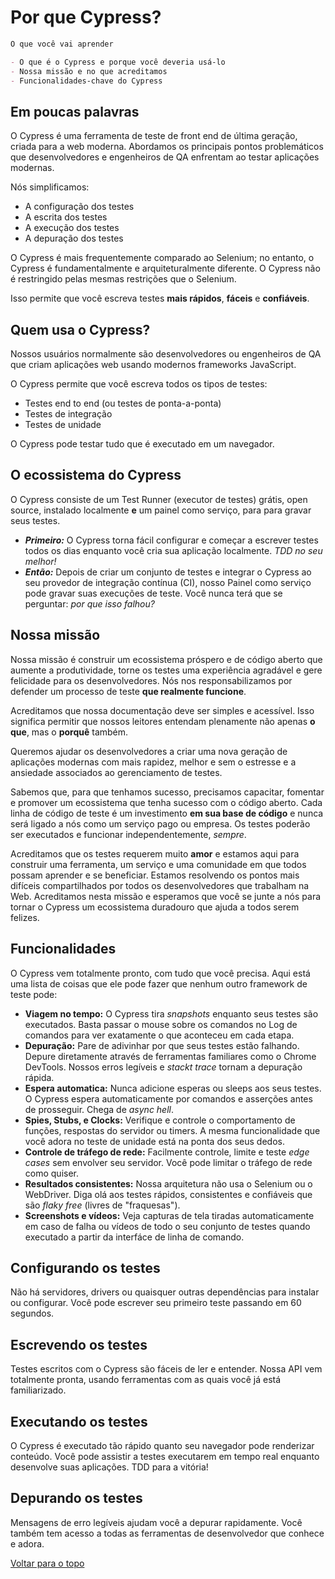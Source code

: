 # Por que Cypress?

```markdown
O que você vai aprender

- O que é o Cypress e porque você deveria usá-lo
- Nossa missão e no que acreditamos
- Funcionalidades-chave do Cypress
```

## Em poucas palavras

O Cypress é uma ferramenta de teste de front end de última geração, criada para
a web moderna. Abordamos os principais pontos problemáticos que desenvolvedores
e engenheiros de QA enfrentam ao testar aplicações modernas.

Nós simplificamos:

- A configuração dos testes
- A escrita dos testes
- A execução dos testes
- A depuração dos testes

O Cypress é mais frequentemente comparado ao Selenium; no entanto, o Cypress
é fundamentalmente e arquiteturalmente diferente. O Cypress não é restringido
pelas mesmas restrições que o Selenium.

Isso permite que você escreva testes **mais rápidos**, **fáceis**
e **confiáveis**.

## Quem usa o Cypress?

Nossos usuários normalmente são desenvolvedores ou engenheiros de QA que criam
aplicações web usando modernos frameworks JavaScript.

O Cypress permite que você escreva todos os tipos de testes:

- Testes end to end (ou testes de ponta-a-ponta)
- Testes de integração
- Testes de unidade

O Cypress pode testar tudo que é executado em um navegador.

## O ecossistema do Cypress

O Cypress consiste de um Test Runner (executor de testes) grátis, open source,
instalado localmente **e** um painel como serviço, para para gravar seus testes.

- ***Primeiro:*** O Cypress torna fácil configurar e começar a escrever testes
todos os dias enquanto você cria sua aplicação localmente. *TDD no seu melhor!*
- ***Então:*** Depois de criar um conjunto de testes e integrar o Cypress ao
seu provedor de integração contínua (CI), nosso Painel como serviço pode gravar
suas execuções de teste. 
Você nunca terá que se perguntar: *por que isso falhou?*

## Nossa missão

Nossa missão é construir um ecossistema próspero e de código aberto que aumente
a produtividade, torne os testes uma experiência agradável e gere felicidade
para os desenvolvedores. Nós nos responsabilizamos por defender um 
processo de teste **que realmente funcione**.

Acreditamos que nossa documentação deve ser simples e acessível. 
Isso significa permitir que nossos leitores entendam plenamente não apenas
**o que**, mas o **porquê** também.

Queremos ajudar os desenvolvedores a criar uma nova geração de aplicações 
modernas com mais rapidez, melhor e sem o estresse e a ansiedade associados
ao gerenciamento de testes.

Sabemos que, para que tenhamos sucesso, precisamos capacitar, fomentar e 
promover um ecossistema que tenha sucesso com o código aberto. Cada linha
de código de teste é um investimento **em sua base de código** e nunca será
ligado a nós como um serviço pago ou empresa. Os testes poderão ser executados
e funcionar independentemente, *sempre*.

Acreditamos que os testes requerem muito **amor** e estamos aqui para construir
uma ferramenta, um serviço e uma comunidade em que todos possam aprender e 
se beneficiar. Estamos resolvendo os pontos mais difíceis compartilhados 
por todos os desenvolvedores que trabalham na Web. Acreditamos nesta missão e 
esperamos que você se junte a nós para tornar o Cypress um ecossistema 
duradouro que ajuda a todos serem felizes.

## Funcionalidades

O Cypress vem totalmente pronto, com tudo que você precisa. Aqui está uma lista 
de coisas que ele pode fazer que nenhum outro framework de teste pode:

- **Viagem no tempo:** O Cypress tira *snapshots* enquanto seus testes 
são executados. Basta passar o mouse sobre os comandos no Log de comandos
para ver exatamente o que aconteceu em cada etapa.
- **Depuração:** Pare de adivinhar por que seus testes estão falhando. 
Depure diretamente através de ferramentas familiares como o Chrome DevTools. 
Nossos erros legíveis e *stackt trace* tornam a depuração rápida.
- **Espera automatica:** Nunca adicione esperas ou sleeps aos seus testes. 
O Cypress espera automaticamente por comandos e asserções antes de prosseguir. 
Chega de *async hell*.
- **Spies, Stubs, e Clocks:** Verifique e controle o comportamento de funções,
respostas do servidor ou timers. A mesma funcionalidade que você adora no teste
de unidade está na ponta dos seus dedos.
- **Controle de tráfego de rede:** Facilmente controle, limite e teste 
*edge cases* sem envolver seu servidor. Você pode limitar o tráfego de rede
como quiser.
- **Resultados consistentes:** Nossa arquitetura não usa o Selenium ou 
o WebDriver. Diga olá aos testes rápidos, consistentes e confiáveis que
são *flaky free* (livres de "fraquesas").
- **Screenshots e vídeos:** Veja capturas de tela tiradas automaticamente
em caso de falha ou vídeos de todo o seu conjunto de testes quando executado
a partir da interfáce de linha de comando.

## Configurando os testes

Não há servidores, drivers ou quaisquer outras dependências para instalar ou
configurar. Você pode escrever seu primeiro teste passando em 60 segundos.

## Escrevendo os testes

Testes escritos com o Cypress são fáceis de ler e entender. 
Nossa API vem totalmente pronta, usando ferramentas com as quais 
você já está familiarizado.

## Executando os testes

O Cypress é executado tão rápido quanto seu navegador pode renderizar conteúdo.
Você pode assistir a testes executarem em tempo real enquanto desenvolve 
suas aplicações. TDD para a vitória!

## Depurando os testes

Mensagens de erro legíveis ajudam você a depurar rapidamente. 
Você também tem acesso a todas as ferramentas de desenvolvedor 
que conhece e adora.

[Voltar para o topo](#por-que-cypress)
